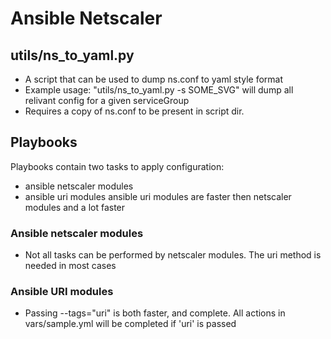 # Ansible Netscaler

## utils/ns_to_yaml.py
* A script that can be used to dump ns.conf to yaml style format
* Example usage: "utils/ns_to_yaml.py -s SOME_SVG" will dump all relivant config for a given serviceGroup
* Requires a copy of ns.conf to be present in script dir.

## Playbooks
Playbooks contain two tasks to apply configuration:
* ansible netscaler modules
* ansible uri modules
ansible uri modules are faster then netscaler modules and a lot faster

### Ansible netscaler modules
* Not all tasks can be performed by netscaler modules. The uri method is needed in most cases

### Ansible URI modules
* Passing --tags="uri" is both faster, and complete. All actions in vars/sample.yml will be completed if 'uri' is passed



